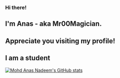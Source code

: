 ###                                                       Hi there! 
##                                              I'm Anas - aka Mr00Magician. 
##                                          Appreciate you visiting my profile!

## I am a student


[![Mohd Anas Nadeem's GitHub stats](https://github-readme-stats.vercel.app/api?username=Mr00Magician&show_icons=true&hide_border=true)](https://github.com/anuraghazra/github-readme-stats)
